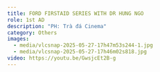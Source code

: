 ```yaml
---
title: FORD FIRSTAID SERIES WITH DR HUNG NGO
role: 1st AD
description: "PH: Trà đá Cinema"
category: Others
images:
  - media/vlcsnap-2025-05-27-17h47m53s244-1.jpg
  - media/vlcsnap-2025-05-27-17h46m02s818.jpg
video: https://youtu.be/GwsjcEt2B-g
---
```

